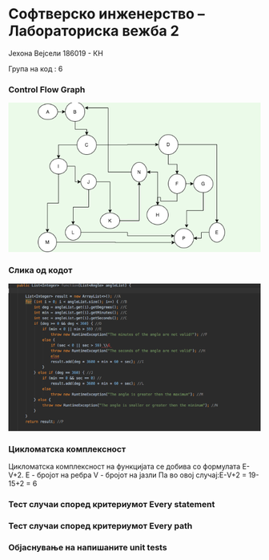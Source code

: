

# Софтверско инженерство – Лабораториска вежба 2

Јехона Вејсели 186019 - КН

Група на код : 6

### Control Flow Graph

![graph](https://github.com/jehonavejseli/SI_lab2_186019/blob/master/graph.png)

### Слика од кодот

![code](https://github.com/jehonavejseli/SI_lab2_186019/blob/master/code.png)

### Цикломатска комплексност
Цикломатска комплексност на функцијата се добива со формулата Е-V+2.
Е - бројот на ребра
V - бројот на јазли
Па во овој случај:Е-V+2 = 19-15+2 = 6 

### Тест случаи според критериумот Every statement


### Тест случаи според критериумот Every path


### Објаснување на напишаните unit tests



